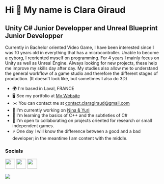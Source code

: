 Hi 👋 My name is Clara Giraud
=============================

Unity C# Junior Developper and Unreal Blueprint Junior Developper
-----------------------------------------------------------------

Currently in Bachelor oriented Video Game, I have been interested since I was 10 years old in everything that has a microcontroller. Unable to become a cyborg, I reoriented myself on programming. For 4 years I mainly focus on Unity as well as Unreal Engine. Always looking for new projects, these help me improve my skills day after day. My studies also allow me to understand the general workflow of a game studio and therefore the different stages of production. (It doesn't look like, but sometimes I also do 3D)

*   🌍  I'm based in Laval, FRANCE
*   🖥️  See my portfolio at [My Website](http://dwenshell.github.io/)
*   ✉️  You can contact me at [contact.claragiraud@gmail.com](mailto:contact.claragiraud@gmail.com)
*   🚀  I'm currently working on [Nina & Yuri](http://dwenshell.github.io/Nina-et-Yuri-EN/)
*   🧠  I'm learning the basics of C++ and the subtleties of C#
*   🤝  I'm open to collaborating on projects oriented for research or small independent games.
*   ⚡  One day I will know the difference between a good and a bad developer; in the meantime I am content with the middle.

### Socials
                  
<p align="left"> <a href="https://www.github.com/DwenShell" target="_blank" rel="noreferrer"><img src="https://raw.githubusercontent.com/danielcranney/readme-generator/main/public/icons/socials/github.svg" width="32" height="32" /></a> <a href="https://www.linkedin.com/in/clara-giraud-38a0ab252/" target="_blank" rel="noreferrer"><img src="https://raw.githubusercontent.com/danielcranney/readme-generator/main/public/icons/socials/linkedin.svg" width="32" height="32" /></a> <a href="https://www.twitter.com/Dwen_Shell" target="_blank" rel="noreferrer"><img src="https://raw.githubusercontent.com/danielcranney/readme-generator/main/public/icons/socials/twitter.svg" width="32" height="32" /></a></p>


<a href="https://www.twitter.com/Dwen_Shell" target="_blank" rel="noreferrer"><img
                  src="https://img.shields.io/twitter/follow/Dwen_Shell?logo=twitter&style=for-the-badge&color=0891b2&labelColor=1c1917"
                /></a>
